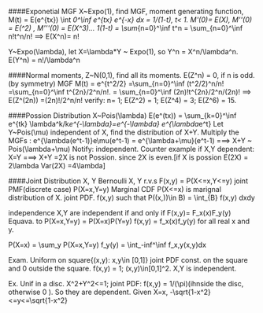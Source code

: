 ####Exponetial MGF 
X~Expo(1), find MGF, moment generating function, 
M(t) = E(e^{tx}) 
\int _0^\inf e^{tx} e^{-x} dx = 1/(1-t), t< 1. 
M'(0)= E(X), M''(0) = E(^2) , M'''(0) = E(X^3)...
1\(1-t) = \sum_{n=0}^\inf t^n = \sum_{n=0}^\inf n!t^n/n! 
==> E(X^n)= n! 

Y~Expo(\lambda), let X=\lambda*Y ~ Expo(1), so Y^n = X^n/\lambda^n. 
E(Y^n) = n!/\lambda^n 

####Normal moments, Z~N(0,1), find all its moments. 
E(Z^n) = 0, if n is odd.(by symmetry) 
MGF M(t) = e^{t^2/2} =\sum_{n=0}^\inf (t^2/2)^n/n! =\sum_{n=0}^\inf t^{2n}/2^n/n!. 
= \sum_{n=0}^\inf (2n)!t^{2n}/2^n/(2n)! 
==> E(Z^(2n)) =(2n)!/2^n/n! 
verify: n= 1; E(Z^2) = 1; E(Z^4) = 3; E(Z^6) = 15. 

####Possion Distribution 
X~Pois(\lambda) E(e^(tx)) = \sum_{k=0}^\inf e^{tk} \lambda^k/k*e^{-\lambda}=e^{-\lambda} e^{\lambda*e^t}
Let Y~Pois(\mu) independent of X, find the distribution of X+Y. 
Multiply the MGFs : e^{\lambda(e^t-1)}e\mu(e^t-1) = e^{\lambda+\mu}(e^t-1) ===> X+Y ~ Pois(\lambda+\mu) 
Notify: independent. 
Counter example if X,Y dependent: X=Y ===> X+Y =2X is not Possion. since 2X is even.[if X is possion E(2X) = 2\lambda Var(2X) =4\lambda]

####Joint Distribution 
X, Y Bernoulli 
X, Y r.v.s
F(x,y) = P(X<=x,Y<=y) 
joint PMF(discrete case) P(X=x,Y=y)
Marginal CDF
P(X<=x) is marignal distribution of X. 
joint PDF. 
f(x,y) such that 
P((x,))\in B) = \int_{B} f(x,y) dxdy 

independence X,Y are independent if and only if F(x,y)= F_x(x)F_y(y) 
Equava. to P(X=x,Y=y) = P(X=x)P(Y=y) 
f(x,y) = f_x(x)f_y(y) for all real x and y. 

P(X=x) = \sum_y P(X=x,Y=y)
f_y(y)  = \int_\-inf^\inf f_x,y(x,y)dx 

Exam. Uniform on square{(x,y): x,y\in [0,1]} joint PDF const. on the square and 0 outside the square. 
f(x,y) = 1; (x,y)\in[0,1]^2. X,Y is independent. 

Ex. Unif in a disc. X^2+Y^2<=1; 
joint PDF: f(x,y) = 1/(\pi)(ihnside the disc, otherwise 0 ). 
So they are dependent. Given X=x, -\sqrt{1-x^2} <=y<=\sqrt{1-x^2}

